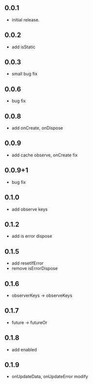## 0.0.1

* initial release.


## 0.0.2

* add isStatic

## 0.0.3

* small bug fix

## 0.0.6

* bug fix

## 0.0.8

* add onCreate, onDispose

## 0.0.9

* add cache observe, onCreate fix

## 0.0.9+1

* bug fix

## 0.1.0

* add observe keys

## 0.1.2 

* add is error dispose

## 0.1.5
* add resetIfError
* remove isErrorDispose

## 0.1.6
* observerKeys -> observeKeys

## 0.1.7
* future -> futureOr

## 0.1.8
* add enabled

## 0.1.9
* onUpdateData, onUpdateError modify